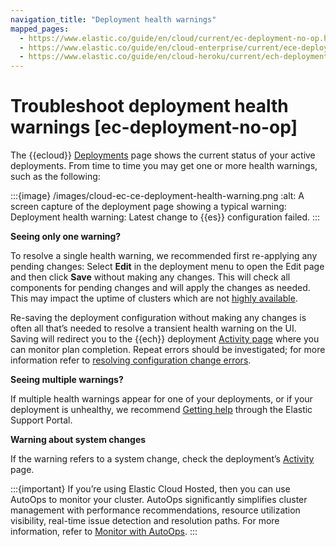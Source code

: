```yaml
---
navigation_title: "Deployment health warnings"
mapped_pages:
  - https://www.elastic.co/guide/en/cloud/current/ec-deployment-no-op.html
  - https://www.elastic.co/guide/en/cloud-enterprise/current/ece-deployment-no-op.html
  - https://www.elastic.co/guide/en/cloud-heroku/current/ech-deployment-no-op.html
---
```


# Troubleshoot deployment health warnings [ec-deployment-no-op]

The {{ecloud}} [Deployments](https://cloud.elastic.co/deployments) page shows the current status of your active deployments. From time to time you may get one or more health warnings, such as the following:

:::{image} /images/cloud-ec-ce-deployment-health-warning.png
:alt: A screen capture of the deployment page showing a typical warning: Deployment health warning: Latest change to {{es}} configuration failed.
:::

**Seeing only one warning?**

To resolve a single health warning, we recommended first re-applying any pending changes: Select **Edit** in the deployment menu to open the Edit page and then click **Save** without making any changes. This will check all components for pending changes and will apply the changes as needed. This may impact the uptime of clusters which are not [highly available](/deploy-manage/production-guidance/availability-and-resilience/resilience-in-ech.md#ec-ha).

Re-saving the deployment configuration without making any changes is often all that’s needed to resolve a transient health warning on the UI. Saving will redirect you to the {{ech}} deployment [Activity page](/deploy-manage/deploy/elastic-cloud/keep-track-of-deployment-activity.md) where you can monitor plan completion. Repeat errors should be investigated; for more information refer to [resolving configuration change errors](/troubleshoot/monitoring/node-bootlooping.md).

**Seeing multiple warnings?**

If multiple health warnings appear for one of your deployments, or if your deployment is unhealthy, we recommend [Getting help](/troubleshoot/index.md) through the Elastic Support Portal.

**Warning about system changes**

If the warning refers to a system change, check the deployment’s [Activity](/deploy-manage/deploy/elastic-cloud/keep-track-of-deployment-activity.md) page.

:::{important}
 If you’re using Elastic Cloud Hosted, then you can use AutoOps to monitor your cluster. AutoOps significantly simplifies cluster management with performance recommendations, resource utilization visibility, real-time issue detection and resolution paths. For more information, refer to [Monitor with AutoOps](/deploy-manage/monitor/autoops.md).
:::